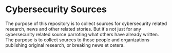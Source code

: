 # Cybersecurity Sources
The purpose of this repository is to collect sources for cybersecurity related research, news and other related stories. But it's not just for any cybersecurity related source parroting what others have already written. The purpose is to collect sources to those people and organizations publishing original research, or breaking news et cetera.
